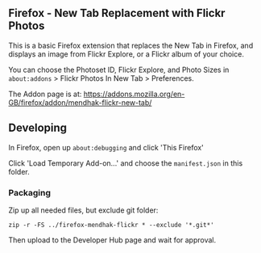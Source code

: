 ## Firefox - New Tab Replacement with Flickr Photos

This is a basic Firefox extension that replaces the New Tab in Firefox, and displays an image from Flickr Explore, or a Flickr album of your choice.  

You can choose the Photoset ID, Flickr Explore, and Photo Sizes in `about:addons` > Flickr Photos In New Tab > Preferences.  

The Addon page is at: https://addons.mozilla.org/en-GB/firefox/addon/mendhak-flickr-new-tab/


## Developing

In Firefox, open up `about:debugging` and click 'This Firefox'

Click 'Load Temporary Add-on...' and choose the `manifest.json` in this folder.






### Packaging

Zip up all needed files, but exclude git folder: 

```
zip -r -FS ../firefox-mendhak-flickr * --exclude '*.git*'
```

Then upload to the Developer Hub page and wait for approval. 